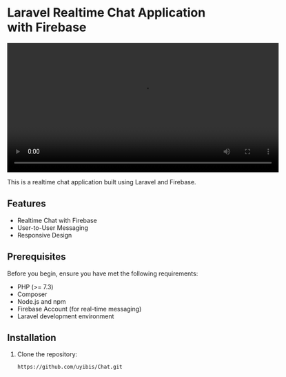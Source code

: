 # Laravel Realtime Chat Application with Firebase


<video width="630" height="300" src="https://youtu.be/jLiITqoBVqw"></video>

This is a realtime chat application built using Laravel and Firebase. 
## Features

- Realtime Chat with Firebase
- User-to-User Messaging
- Responsive Design

## Prerequisites

Before you begin, ensure you have met the following requirements:

- PHP (>= 7.3)
- Composer
- Node.js and npm
- Firebase Account (for real-time messaging)
- Laravel development environment

## Installation

1. Clone the repository:

   ```bash
   https://github.com/uyibis/Chat.git
